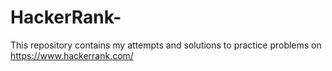 # HackerRank-

This repository contains my attempts and solutions to practice problems on https://www.hackerrank.com/
